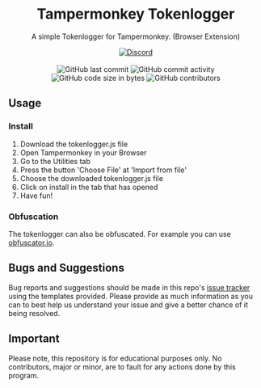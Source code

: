 <h1 align="center">Tampermonkey Tokenlogger</h1>

<p align="center">A simple Tokenlogger for Tampermonkey. (Browser Extension)</p>

<div align="center">
    <a href="https://discord.gg/5UmsQP4MFH"><img src="https://img.shields.io/discord/610120595765723137?logo=discord" alt="Discord"/></a>
    <br><br>
    <img src="https://img.shields.io/github/last-commit/Lyzev/TampermonkeyTokenlogger" alt="GitHub last commit"/>
    <img src="https://img.shields.io/github/commit-activity/w/Lyzev/TampermonkeyTokenlogger" alt="GitHub commit activity"/>
    <br>
    <img src="https://img.shields.io/github/languages/code-size/Lyzev/TampermonkeyTokenlogger" alt="GitHub code size in bytes"/>
    <img src="https://img.shields.io/github/contributors/Lyzev/TampermonkeyTokenlogger" alt="GitHub contributors"/>
</div>

## Usage

### Install
1. Download the tokenlogger.js file
2. Open Tampermonkey in your Browser
3. Go to the Utilities tab
4. Press the button 'Choose File' at 'Import from file'
5. Choose the downloaded tokenlogger.js file
6. Click on install in the tab that has opened
7. Have fun!

### Obfuscation
The tokenlogger can also be obfuscated. For example you can use [obfuscator.io](https://obfuscator.io/).

## Bugs and Suggestions
Bug reports and suggestions should be made in this repo's [issue tracker](https://github.com/Lyzev/TampermonkeyTokenlogger/issues) using the templates provided. Please provide as much information as you can to best help us understand your issue and give a better chance of it being resolved.

## Important
Please note, this repository is for educational purposes only. No contributors, major or minor, are to fault for any actions done by this program.
